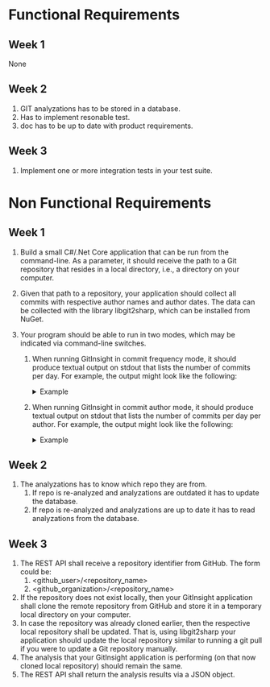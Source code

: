 # Functional Requirements
## Week 1
None

## Week 2
1. GIT analyzations has to be stored in a database.
2. Has to implement resonable test.
3. doc has to be up to date with product requirements.  

## Week 3
1. Implement one or more integration tests in your test suite. 

# Non Functional Requirements
## Week 1
1. Build a small C#/.Net Core application that can be run from the command-line. As a parameter, it should receive the path to a Git repository that resides in a local directory, i.e., a directory on your computer.
2. Given that path to a repository, your application should collect all commits with respective author names and author dates. The data can be collected with the library libgit2sharp, which can be installed from NuGet.
3. Your program should be able to run in two modes, which may be indicated via command-line switches.

    1. When running GitInsight in commit frequency mode, it should produce textual output on stdout that lists the number of commits per day. For example, the output might look like the following:
        <details>
        <summary>Example</summary>

                1 2017-12-08
                6 2017-12-26
                12 2018-01-01
                13 2018-01-02
                10 2018-01-14
                7 2018-01-17
                5 2018-01-18 
        </details>

    2. When running GitInsight in commit author mode, it should produce textual output on stdout that lists the number of commits per day per author. For example, the output might look like the following:
        <details>
        <summary>Example</summary>

            Marie Beaumin
                1 2017-12-08
                6 2017-12-26
                12 2018-01-01
                13 2018-01-02
                10 2018-01-14
                7 2018-01-17
                5 2018-01-18 

            Maxime Kauta
                5 2017-12-06
                3 2017-12-07
                1 2018-01-01
                10 2018-01-02
                21 2018-01-03
                1 2018-01-04
                5 2018-01-05 
        </details>

## Week 2
1. The analyzations has to know which repo they are from.
    1. If repo is re-analyzed and analyzations are outdated it has to update the database.
    2. If repo is re-analyzed and analyzations are up to date it has to read analyzations from the database.

## Week 3
1. The REST API shall receive a repository identifier from GitHub. The form could be:
    1. <github_user>/<repository_name> 
    2. <github_organization>/<repository_name>
2. If the repository does not exist locally, then your GitInsight application shall clone the remote repository from GitHub and store it in a temporary local directory on your computer.
3. In case the repository was already cloned earlier, then the respective local repository shall be updated. That is, using libgit2sharp your application should update the local repository similar to running a git pull if you were to update a Git repository manually.
4. The analysis that your GitInsight application is performing (on that now cloned local repository) should remain the same.
5. The REST API shall return the analysis results via a JSON object.

